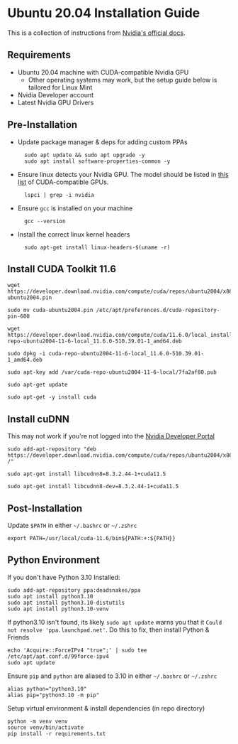 # Ubuntu 20.04 Installation Guide

This is a collection of instructions from [Nvidia's official docs](https://docs.nvidia.com/cuda/cuda-installation-guide-linux/index.html).

## Requirements

- Ubuntu 20.04 machine with CUDA-compatible Nvidia GPU 
  - Other operating systems may work, but the setup guide below is tailored for Linux Mint
- Nvidia Developer account
- Latest Nvidia GPU Drivers

## Pre-Installation

- Update package manager & deps for adding custom PPAs

        sudo apt update && sudo apt upgrade -y
        sudo apt install software-properties-common -y

- Ensure linux detects your Nvidia GPU. The model should be listed in [this list](https://developer.nvidia.com/cuda-gpus) of CUDA-compatible GPUs.

        lspci | grep -i nvidia

- Ensure `gcc` is installed on your machine

        gcc --version

- Install the correct linux kernel headers

        sudo apt-get install linux-headers-$(uname -r)

## Install CUDA Toolkit 11.6

    wget https://developer.download.nvidia.com/compute/cuda/repos/ubuntu2004/x86_64/cuda-ubuntu2004.pin

    sudo mv cuda-ubuntu2004.pin /etc/apt/preferences.d/cuda-repository-pin-600

    wget https://developer.download.nvidia.com/compute/cuda/11.6.0/local_installers/cuda-repo-ubuntu2004-11-6-local_11.6.0-510.39.01-1_amd64.deb

    sudo dpkg -i cuda-repo-ubuntu2004-11-6-local_11.6.0-510.39.01-1_amd64.deb

    sudo apt-key add /var/cuda-repo-ubuntu2004-11-6-local/7fa2af80.pub

    sudo apt-get update
    
    sudo apt-get -y install cuda

## Install cuDNN

This may not work if you're not logged into the [Nvidia Developer Portal](https://developer.nvidia.com/cudnn)

    sudo add-apt-repository "deb https://developer.download.nvidia.com/compute/cuda/repos/ubuntu2004/x86_64/ /"

    sudo apt-get install libcudnn8=8.3.2.44-1+cuda11.5

    sudo apt-get install libcudnn8-dev=8.3.2.44-1+cuda11.5

## Post-Installation

Update `$PATH` in either `~/.bashrc` or `~/.zshrc`

    export PATH=/usr/local/cuda-11.6/bin${PATH:+:${PATH}}

## Python Environment

If you don't have Python 3.10 Installed:

    sudo add-apt-repository ppa:deadsnakes/ppa
    sudo apt install python3.10
    sudo apt install python3.10-distutils
    sudo apt install python3.10-venv

If python3.10 isn't found, its likely `sudo apt update` warns you that it `Could not resolve 'ppa.launchpad.net'`. Do this to fix, then install Python & Friends

    echo 'Acquire::ForceIPv4 "true";' | sudo tee /etc/apt/apt.conf.d/99force-ipv4
    sudo apt update

Ensure `pip` and `python` are aliased to 3.10 in either `~/.bashrc` or `~/.zshrc`

    alias python="python3.10"
    alias pip="python3.10 -m pip"

Setup virtual environment & install dependencies (in repo directory)
        
    python -m venv venv
    source venv/bin/activate
    pip install -r requirements.txt